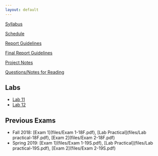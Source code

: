 ```yaml
---
layout: default
---
```


[Syllabus](README.html)

[Schedule](labs/Schedule.html)

[Report Guidelines](labs/Report-Guideline.html)

[Final Report Guidelines](labs/Final-Report-Guidelines.html)

[Project Notes](project-notes.html)

[Questions/Notes for Reading](reading.html)

## Labs

- [Lab 11](labs/labB.html)
- [Lab 12](labs/labC.html)

## Previous Exams

- Fall 2018: [Exam 1](files/Exam 1-18F.pdf), [Lab Practical](files/Lab practical-18F.pdf), [Exam 2](files/Exam 2-18F.pdf)
- Spring 2019: [Exam 1](files/Exam 1-19S.pdf), [Lab Practical](files/Lab practical-19S.pdf), [Exam 2](files/Exam 2-19S.pdf)
